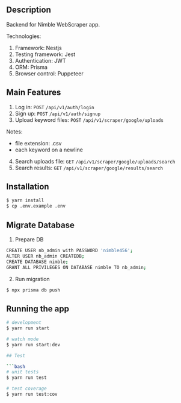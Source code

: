 ## Description
Backend for Nimble WebScraper app.

Technologies:
1. Framework: Nestjs
2. Testing framework: Jest
3. Authentication: JWT
4. ORM: Prisma
5. Browser control: Puppeteer

## Main Features
1. Log in: ```POST``` ```/api/v1/auth/login```
2. Sign up: ```POST``` ```/api/v1/auth/signup```
3. Upload keyword files: ```POST``` ```/api/v1/scraper/google/uploads```

Notes:
* file extension: .csv
* each keyword on a newline

4. Search uploads file: ```GET``` ```/api/v1/scraper/google/uploads/search```
5. Search results: ```GET``` ```/api/v1/scraper/google/results/search```

## Installation

```bash
$ yarn install
$ cp .env.example .env
```

## Migrate Database
1. Prepare DB
```bash
CREATE USER nb_admin with PASSWORD 'nimble456';
ALTER USER nb_admin CREATEDB;
CREATE DATABASE nimble;
GRANT ALL PRIVILEGES ON DATABASE nimble TO nb_admin;
```
2. Run migration
```bash
$ npx prisma db push
```

## Running the app

```bash
# development
$ yarn run start

# watch mode
$ yarn run start:dev

## Test

```bash
# unit tests
$ yarn run test

# test coverage
$ yarn run test:cov
```
